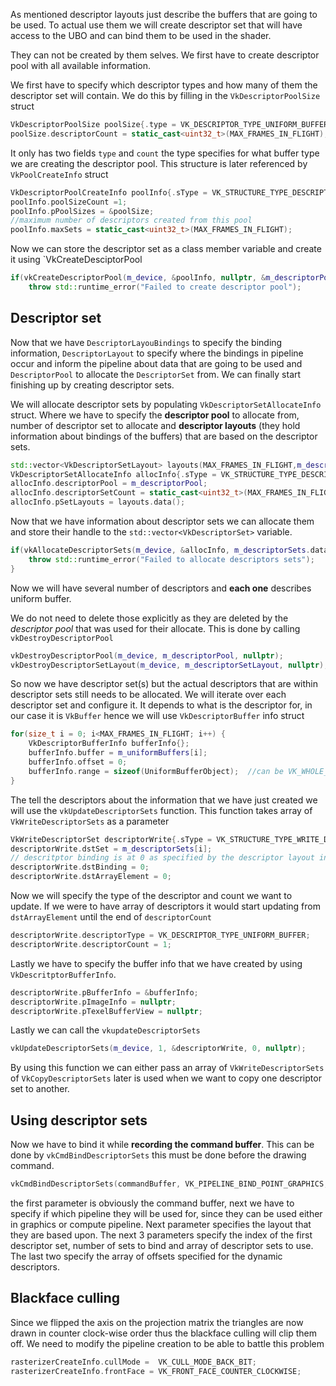 As mentioned descriptor layouts just describe the buffers that are going to be used. To actual use them we will create descriptor set that will have access to the UBO and can bind them to be used in the shader.

They can not be created by them selves. We first have to create descriptor pool with all available information.  

We first have to specify which descriptor types and how many of them the descriptor set will contain. We do this by filling in the `VkDescriptorPoolSize` struct

```c++
VkDescriptorPoolSize poolSize{.type = VK_DESCRIPTOR_TYPE_UNIFORM_BUFFER};  
poolSize.descriptorCount = static_cast<uint32_t>(MAX_FRAMES_IN_FLIGHT);
```

It only has two fields `type` and `count` the type specifies for what buffer type we are creating the descriptor pool. This structure is later referenced by `VkPoolCreateInfo` struct

```c++
VkDescriptorPoolCreateInfo poolInfo{.sType = VK_STRUCTURE_TYPE_DESCRIPTOR_POOL_CREATE_INFO};  
poolInfo.poolSizeCount =1;  
poolInfo.pPoolSizes = &poolSize;  
//maximum number of descriptors created from this pool
poolInfo.maxSets = static_cast<uint32_t>(MAX_FRAMES_IN_FLIGHT);
```

Now we can store the descriptor set as a class member variable and create it using `VkCreateDesciptorPool

```c++
if(vkCreateDescriptorPool(m_device, &poolInfo, nullptr, &m_descriptorPool) != VK_SUCCESS) {  
    throw std::runtime_error("Failed to create descriptor pool");
```

## Descriptor set 

Now that we have `DescriptorLayouBindings` to specify the binding information, `DescriptorLayout` to specify where the bindings in pipeline occur and inform the pipeline about data that are going to be used and `DescriptorPool` to allocate the `DescriptorSet` from. We can finally start finishing up by creating descriptor sets.

We will allocate descriptor sets by populating `VkDescriptorSetAllocateInfo` struct. Where we have to specify the **descriptor pool** to allocate from, number of descriptor set to allocate and **descriptor layouts** (they hold information about bindings of the buffers) that are based on the descriptor sets. 

```c++
std::vector<VkDescriptorSetLayout> layouts(MAX_FRAMES_IN_FLIGHT,m_descriptorSetLayout);  
VkDescriptorSetAllocateInfo allocInfo{.sType = VK_STRUCTURE_TYPE_DESCRIPTOR_SET_ALLOCATE_INFO};  
allocInfo.descriptorPool = m_descriptorPool;  
allocInfo.descriptorSetCount = static_cast<uint32_t>(MAX_FRAMES_IN_FLIGHT);  
allocInfo.pSetLayouts = layouts.data();
```


Now that we have information about descriptor sets we can allocate them and store their handle to the `std::vector<VkDescriptorSet>` variable.

```c++
if(vkAllocateDescriptorSets(m_device, &allocInfo, m_descriptorSets.data()) != VK_SUCCESS) {  
    throw std::runtime_error("Failed to allocate descriptors sets");  
}
```

Now we will have several number of descriptors and **each one** describes uniform buffer.
 
We do not need to delete those explicitly as they are deleted by the *descriptor pool* that was used for their allocate. This is done by calling `vkDestroyDescriptorPool`

```c++
vkDestroyDescriptorPool(m_device, m_descriptorPool, nullptr);  
vkDestroyDescriptorSetLayout(m_device, m_descriptorSetLayout, nullptr);
```

So now we have descriptor set(s) but the actual descriptors that are within descriptor sets still needs to be allocated. We will iterate over each descriptor set and configure it. It depends to what is the descriptor for, in our case it is `VkBuffer` hence we will use `VkDescriptorBuffer` info struct

```c++
for(size_t i = 0; i<MAX_FRAMES_IN_FLIGHT; i++) {  
    VkDescriptorBufferInfo bufferInfo{};  
    bufferInfo.buffer = m_uniformBuffers[i];  
    bufferInfo.offset = 0;
    bufferInfo.range = sizeof(UniformBufferObject);  //can be VK_WHOLE_SIZE
}
```

The tell the descriptors about the information that we have just created we will use the `vkUpdateDescriptorSets` function. This function takes array of `VkWriteDescriptorSets` as a parameter

```c++
VkWriteDescriptorSet descriptorWrite{.sType = VK_STRUCTURE_TYPE_WRITE_DESCRIPTOR_SET};  
descriptorWrite.dstSet = m_descriptorSets[i];
// descritptor binding is at 0 as specified by the descriptor layout info
descriptorWrite.dstBinding = 0;  
descriptorWrite.dstArrayElement = 0;
```

Now we will specify the type of the descriptor and count we want to update. If we were to have array of descriptors it would start updating from `dstArrayElement` until the end of `descriptorCount`

```c++
descriptorWrite.descriptorType = VK_DESCRIPTOR_TYPE_UNIFORM_BUFFER;  
descriptorWrite.descriptorCount = 1;
```

Lastly we have to specify the buffer info that we have created by using `VkDescritptorBufferInfo`.

```c++
descriptorWrite.pBufferInfo = &bufferInfo;  
descriptorWrite.pImageInfo = nullptr;  
descriptorWrite.pTexelBufferView = nullptr;
```

Lastly we can call the `vkupdateDescriptorSets` 

```c++
vkUpdateDescriptorSets(m_device, 1, &descriptorWrite, 0, nullptr);
```

By using this function we can either pass an array of `VkWriteDescriptorSets` of `VkCopyDescriptorSets` later is used when we want to copy one descriptor set to another.

## Using descriptor sets

Now we have to bind it while **recording the command buffer**. This can be done by `vkCmdBindDescriptorSets` this must be done before the drawing command.

```c++
vkCmdBindDescriptorSets(commandBuffer, VK_PIPELINE_BIND_POINT_GRAPHICS, m_pipelineLayout, 0, 1, &m_descriptorSets[currentFrame], 0, nullptr);
```

the first parameter is obviously the command buffer, next we have to specify if which pipeline they will be used for, since they can be used either in graphics or compute pipeline.
Next parameter specifies the layout that they are based upon. The next 3 parameters specify the index of the first descriptor set, number of sets to bind and array of descriptor sets to use. The last two specify the array of offsets specified for the dynamic descriptors. 

## Blackface culling

Since we flipped the axis on the projection matrix the triangles are now drawn in counter clock-wise order thus the blackface culling will clip them off. We need to modify the pipeline creation to be able to battle this problem 

```c++
rasterizerCreateInfo.cullMode =  VK_CULL_MODE_BACK_BIT;  
rasterizerCreateInfo.frontFace = VK_FRONT_FACE_COUNTER_CLOCKWISE;
```

